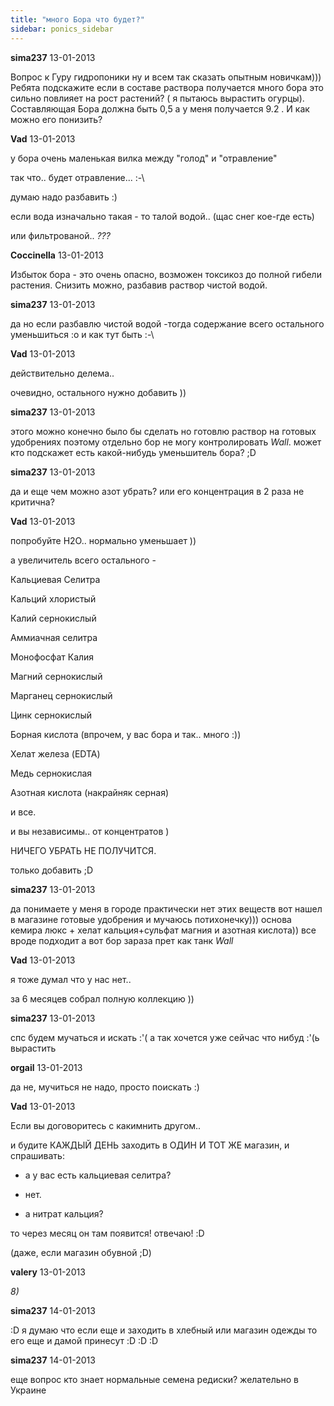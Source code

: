 ```yaml
---
title: "много Бора что будет?"
sidebar: ponics_sidebar
---
```


**sima237** 13-01-2013

Вопрос к Гуру гидропоники ну и всем так сказать опытным новичкам))) Ребята подскажите если в составе раствора получается много бора это сильно повлияет на рост растений? ( я пытаюсь вырастить огурцы). Составляющая Бора должна быть 0,5 а у меня получается 9.2 . И как можно его понизить?


**Vad** 13-01-2013

у бора очень маленькая вилка между "голод" и "отравление"

так что.. будет отравление... :-\

думаю надо разбавить :)

если вода изначально такая - то талой водой.. (щас снег кое-где есть)

или фильтрованой.. *???*


**Coccinella** 13-01-2013

Избыток бора - это очень опасно, возможен токсикоз до полной гибели растения. Снизить можно, разбавив раствор чистой водой.


**sima237** 13-01-2013

да но если разбавлю чистой водой -тогда содержание всего остального уменьшиться :o и как тут быть :-\


**Vad** 13-01-2013

действительно делема..

очевидно, остального нужно добавить ))


**sima237** 13-01-2013

этого можно конечно было бы сделать но готовлю раствор на готовых удобрениях поэтому отдельно бор не могу контролировать *Wall*. может кто подскажет есть какой-нибудь уменьшитель бора? ;D


**sima237** 13-01-2013

да и еще чем можно азот убрать? или его концентрация в 2 раза не критична?


**Vad** 13-01-2013

попробуйте H2O.. нормально уменьшает ))

а увеличитель всего остального - 

Кальциевая Селитра 

Кальций хлористый

Калий сернокислый 

Аммиачная селитра 

Монофосфат Калия 

Магний сернокислый

Марганец сернокислый

Цинк сернокислый 

Борная кислота (впрочем, у вас бора и так.. много :)) 

Хелат железа (EDTA) 

Медь сернокислая 

Азотная кислота (накрайняк серная)

и все.

и вы независимы.. от концентратов )

НИЧЕГО УБРАТЬ НЕ ПОЛУЧИТСЯ.

только добавить ;D


**sima237** 13-01-2013

да понимаете у меня в городе практически нет этих веществ вот нашел в магазине готовые удобрения и мучаюсь потихонечку))) основа кемира люкс + хелат кальция+сульфат магния и азотная кислота)) все вроде подходит а вот бор зараза прет как танк *Wall*


**Vad** 13-01-2013

я тоже думал что у нас нет..

за 6 месяцев собрал полную коллекцию ))


**sima237** 13-01-2013

спс будем мучаться и искать :&#039;( а так хочется уже сейчас что нибуд :&#039;(ь вырастить


**orgail** 13-01-2013

да не, мучиться не надо, просто поискать :)


**Vad** 13-01-2013

Если вы договоритесь с какимнить другом.. 

и будите КАЖДЫЙ ДЕНЬ заходить в ОДИН И ТОТ ЖЕ магазин, и спрашивать: 

- а у вас есть кальциевая селитра?

- нет.

- а нитрат кальция? 

то через месяц он там появится! отвечаю! :D

(даже, если магазин обувной ;D)


**valery** 13-01-2013

 *8)*


**sima237** 14-01-2013

 :D я думаю что если еще и заходить в хлебный или магазин одежды то его еще и дамой принесут :D :D :D


**sima237** 14-01-2013

еще вопрос кто знает нормальные семена редиски? желательно в Украине


